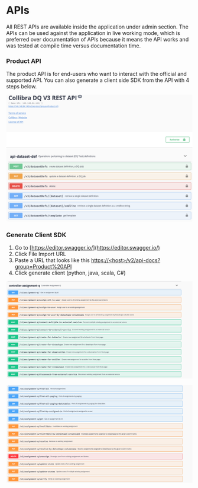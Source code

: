 # APIs

All REST APIs are available inside the application under admin section.  The APIs can be used against the application in live working mode, which is preferred over documentation of APIs because it means the API works and was tested at compile time versus documentation time.

### Product API

The product API is for end-users who want to interact with the official and supported API.  You can also generate a client side SDK from the API with 4 steps below.

![](../.gitbook/assets/screen-shot-2021-08-02-at-5.25.08-pm.png)

### Generate Client SDK

1. Go to [https://editor.swagger.io/](https://editor.swagger.io/)
2. Click File Import URL
3. Paste a URL that looks like this  [https://&lt;host&gt;/v2/api-docs?group=Product%20API](https://146.148.84.143/v2/api-docs?group=Product%20API)
4. Click generate client \(python, java, scala, C\#\)

  

![](../.gitbook/assets/image%20%2844%29.png)

![](../.gitbook/assets/image%20%2847%29.png)

